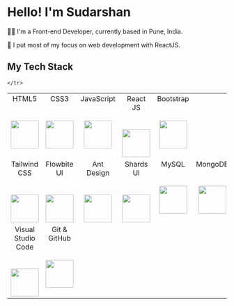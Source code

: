 # Hello! I'm Sudarshan 

👨‍💻 I'm a Front-end Developer, currently based in Pune, India.

🖖 I put most of my focus on web development with ReactJS.

## My Tech Stack

<table>
  <tbody>
    <tr valign="top">
      <td width="20%" align="center">
        <span>HTML5</span><br><br><br>
        <img height="64px" src="https://cdn.svgporn.com/logos/html-5.svg">
      </td>
      <td width="20%" align="center">
        <span>CSS3</span><br><br><br>
        <img height="64px" src="https://cdn.svgporn.com/logos/css-3.svg">
      </td>
      <td width="20%" align="center">
        <span>JavaScript</span><br><br><br>
        <img height="64px" src="https://cdn.svgporn.com/logos/javascript.svg">
      </td>
      <td width="20%" align="center">
        <span>React JS</span><br><br><br>
        <img height="64px" src="https://cdn.svgporn.com/logos/react.svg">
      </td>
      <td width="20%" align="center">
        <span>Bootstrap</span><br><br><br>
        <img height="64px" src="https://cdn.svgporn.com/logos/bootstrap.svg">
      </td>
    </tr>
    <tr valign="top">
      <td width="20%" align="center">
        <span>Tailwind CSS</span><br><br><br>
        <img height="64px" src="https://cdn.svgporn.com/logos/tailwindcss-icon.svg">
      </td>
      <td width="20%" align="center">
        <span>Flowbite UI</span><br><br><br>
        <img height="64px" src="https://flowbite.s3.amazonaws.com/brand/logo-dark/mark/flowbite-logo.png">
      </td>
      <td width="20%" align="center">
        <span>Ant Design</span><br><br><br>
        <img height="64px" src="https://cdn.svgporn.com/logos/ant-design.svg">
      </td>
      <td width="20%" align="center">
        <span>Shards UI</span><br><br><br>
        <img height="64px" src="https://encrypted-tbn0.gstatic.com/images?q=tbn:ANd9GcSMeksyLCg8_a1aWg_J3E9E9_NZAGL5HSHoXA&s">
      </td>
      <td width="20%" align="center">
        <span>MySQL</span><br><br><br>
        <img height="64px" src="https://cdn.svgporn.com/logos/mysql.svg">
      </td>
      <td width="20%" align="center">
        <span>MongoDB</span><br><br><br>
        <img height="64px" src="https://cdn.svgporn.com/logos/mongodb.svg">
      </td>
    </tr>
    <tr valign="top">
      <td width="20%" align="center">
        <span>Visual Studio Code</span><br><br><br>
        <img height="64px" src="https://cdn.svgporn.com/logos/visual-studio-code.svg">
      </td>
      <td width="20%" align="center">
        <span>Git & GitHub</span><br><br><br>
        <img height="64px" src="https://cdn.svgporn.com/logos/git-icon.svg">
      </td>
      
    </tr>
  </tbody>
</table>
